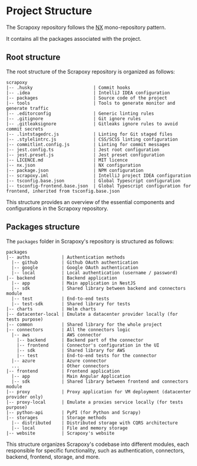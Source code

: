 # Project Structure

The Scrapoxy repository follows the [NX](https://nx.dev) mono-repository pattern.

It contains all the packages associated with the project.


## Root structure

The root structure of the Scrapoxy repository is organized as follows:

```text
scrapoxy
|-- .husky                       | Commit hooks
|-- .idea                        | IntelliJ IDEA configuration
|-- packages                     | Source code of the project
|-- tools                        | Tools to generate monitor and generate traffic
|-- .editorconfig                | Generic linting rules
|-- .gitignore                   | Git ignore rules
|-- .gitleaksignore              | Gitleaks ignore rules to avoid commit secrets
|-- .lintstagedrc.js             | Linting for Git staged files
|-- .stylelintrc.js              | CSS/SCSS linting configuration
|-- commitlint.config.js         | Linting for commit messages    
|-- jest.config.ts               | Jest root configuration
|-- jest.preset.js               | Jest preset configuration
|-- LICENCE.md                   | MIT licence
|-- nx.json                      | NX configuration
|-- package.json                 | NPM configuration
|-- scrapoxy.iml                 | IntelliJ project IDEA configuration
|-- tsconfig.base.json           | Global Typescript configuration
|-- tsconfig-frontend.base.json  | Global Typescript configuration for frontend, inherited from tsconfig.base.json
```

This structure provides an overview of the essential components and configurations in the Scrapoxy repository.


## Packages structure

The `packages` folder in Scrapoxy's repository is structured as follows:

```text
packages 
|-- auths            | Authentication methods 
  |-- github         | Github OAuth authentication
  |-- google         | Google OAuth authentication
  |-- local          | Local authentication (username / password)
|-- backend          | Backend application
  |-- app            | Main application in NestJS
  |-- sdk            | Shared library between backend and connectors module
  |-- test           | End-to-end tests
  |-- test-sdk       | Shared library for tests
|-- charts           | Helm charts
|-- datacenter-local | Emulate a datacenter provider locally (for tests purpose)
|-- common           | Shared library for the whole project
|-- connectors       | All the connectors logic
  |-- aws            | AWS connector
    |-- backend      | Backend part of the connector
    |-- frontend     | Connector's configuration in the UI
    |-- sdk          | Shared library for AWS
    |-- test         | End-to-end tests for the connector
  |-- azure          | Azure connector
  ...                | Other connectors
|-- frontend         | Frontend application
  |-- app            | Main Angular Application
  |-- sdk            | Shared library between frontend and connectors module
|-- proxy            | Proxy application for VM deployment (datacenter provider only)
|-- proxy-local      | Emulate a proxies service locally (for tests purpose)
|-- python-api       | PyPI (for Python and Scrapy) 
|-- storages         | Storage methods
  |-- distributed    | Distributed storage with CQRS architecture
  |-- local          | File and memory storage
|-- website          | Scrapoxy's website
```

This structure organizes Scrapoxy's codebase into different modules, each responsible for specific functionality,
such as authentication, connectors, backend, frontend, storage, and more.
